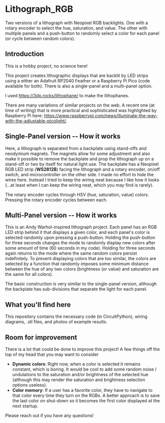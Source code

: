# Lithograph_RGB
Two versions of a lithograph with Neopixel RGB backlights. One with a rotary encoder to select the hue, saturation, and value. The other with multiple panels and a push-button to randomly select a color for each panel (or cycle between random colors).

## Introduction
This is a hobby project, no science here!

This project creates lithographic displays that are backlit by LED strips using a either an Adafruit RP2040 Feather or a Raspberry Pi Pico (code available for both). There is also a single-panel and a multi-panel option. 

I used https://3dp.rocks/lithophane/ to make the lithophanes. 

There are many variations of similar projects on the web. A recent one (at time of writing) that is more practical and sophisticated was highlighted by Raspberry Pi here: https://www.raspberrypi.com/news/illuminate-the-way-with-the-adjustable-picolight/.


## Single-Panel version -- How it works
Here, a lithograph is separated from a backplate using stand-offs and neodymium magnets. The magnets allow for some adjustment and also make it possible to remove the backplate and prop the lithograph up on a stand-off or two by itself for natural light use. The backplate has a Neopixel RGB LED strip (**WS2812B**) facing the lithograph and a rotary encoder, on/off switch, and microcontroller on the other side. I made no effort to hide the wires here. Instead I tried to keep the wiring neat because I like how it looks (...at least when I can keep the wiring neat, which you may find is rarely).

The rotary encoder cycles through HSV (hue, saturation, value) colors. Pressing the rotary encoder cycles between each. 


## Multi-Panel version -- How it works
This is an Andy Warhol-inspired lithograph project. Each panel has an RGB LED strip behind it that displays a given color, and each panel's color is selected randomly upon pressing a push-button. Holding the push-button for three seconds changes the mode to randomly display new colors after some amount of time (60 seconds in my code). Holding for three seconds again returns to the mode where the same random colors persist indefinitely. To prevent displaying colors that are too similar, the colors are selected by a function that randomly imposes some minimum distance between the hue of any two colors (brightness (or value) and saturation are the same for all colors). 

The basic construction is very similar to the single-panel version, although the backplate has sub-divisions that separate the light for each panel. 

## What you'll find here
This repository contains the necessary code (in CircuitPython), wiring diagrams, .stl files, and photos of example results. 

## Room for improvement
There is a lot that could be done to improve this project! A few things off the top of my head that you may want to consider

* **Dynamic colors**: Right now, when a color is selected it remains constant, which is boring. It would be cool to add some random noise / undulations to the saturation and/or brightness of the selected hue (although this may render the saturation and brightness selection options useless). 
* **Color memory**: If a user has a favorite color, they have to navigate to that color every time they turn on the RGBs. A better approach is to save the last color on shut-down so it becomes the first color displayed at the next startup. 

Please reach out if you have any questions! 



